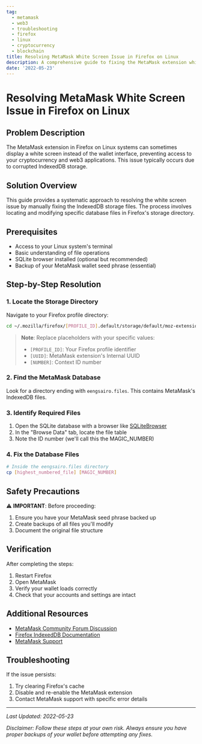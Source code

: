 ```yaml
---
tag:
  - metamask
  - web3
  - troubleshooting
  - firefox
  - linux
  - cryptocurrency
  - blockchain
title: Resolving MetaMask White Screen Issue in Firefox on Linux
description: A comprehensive guide to fixing the MetaMask extension white screen problem in Firefox, with step-by-step instructions and safety precautions for your crypto wallet.
date: '2022-05-23'
---
```


# Resolving MetaMask White Screen Issue in Firefox on Linux

## Problem Description

The MetaMask extension in Firefox on Linux systems can sometimes display a white screen instead of the wallet interface, preventing access to your cryptocurrency and web3 applications. This issue typically occurs due to corrupted IndexedDB storage.

## Solution Overview

This guide provides a systematic approach to resolving the white screen issue by manually fixing the IndexedDB storage files. The process involves locating and modifying specific database files in Firefox's storage directory.

## Prerequisites

- Access to your Linux system's terminal
- Basic understanding of file operations
- SQLite browser installed (optional but recommended)
- Backup of your MetaMask wallet seed phrase (essential)

## Step-by-Step Resolution

### 1. Locate the Storage Directory

Navigate to your Firefox profile directory:
```bash
cd ~/.mozilla/firefox/[PROFILE_ID].default/storage/default/moz-extension+++[UUID]^userContextId=[NUMBER]/idb/
```

> **Note**: Replace placeholders with your specific values:
> - `[PROFILE_ID]`: Your Firefox profile identifier
> - `[UUID]`: MetaMask extension's Internal UUID
> - `[NUMBER]`: Context ID number

### 2. Find the MetaMask Database

Look for a directory ending with `eengsairo.files`. This contains MetaMask's IndexedDB files.

### 3. Identify Required Files

1. Open the SQLite database with a browser like [SQLiteBrowser](https://sqlitebrowser.org/dl/)
2. In the "Browse Data" tab, locate the file table
3. Note the ID number (we'll call this the MAGIC_NUMBER)

### 4. Fix the Database Files

```bash
# Inside the eengsairo.files directory
cp [highest_numbered_file] [MAGIC_NUMBER]
```

## Safety Precautions

⚠️ **IMPORTANT**: Before proceeding:
1. Ensure you have your MetaMask seed phrase backed up
2. Create backups of all files you'll modify
3. Document the original file structure

## Verification

After completing the steps:
1. Restart Firefox
2. Open MetaMask
3. Verify your wallet loads correctly
4. Check that your accounts and settings are intact

## Additional Resources

- [MetaMask Community Forum Discussion](https://community.metamask.io/t/metamask-firefox-blank-screen/2066/24)
- [Firefox IndexedDB Documentation](https://developer.mozilla.org/en-US/docs/Web/API/IndexedDB_API)
- [MetaMask Support](https://support.metamask.io)

## Troubleshooting

If the issue persists:
1. Try clearing Firefox's cache
2. Disable and re-enable the MetaMask extension
3. Contact MetaMask support with specific error details

---

*Last Updated: 2022-05-23*

*Disclaimer: Follow these steps at your own risk. Always ensure you have proper backups of your wallet before attempting any fixes.*
